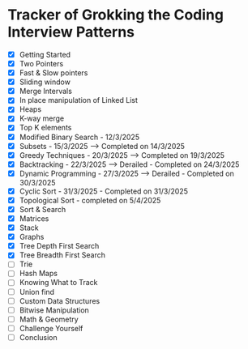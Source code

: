 # Tracker of Grokking the Coding Interview Patterns

- [x] Getting Started
- [x] Two Pointers
- [x] Fast & Slow pointers
- [x] Sliding window
- [x] Merge Intervals
- [x] In place manipulation of Linked List
- [x] Heaps
- [x] K-way merge
- [x] Top K elements
- [x] Modified Binary Search - 12/3/2025
- [x] Subsets - 15/3/2025 --> Completed on 14/3/2025
- [x] Greedy Techniques - 20/3/2025 --> Completed on 19/3/2025
- [x] Backtracking - 22/3/2025 --> Derailed - Completed on 24/3/2025
- [x] Dynamic Programming - 27/3/2025 --> Derailed - Completed on 30/3/2025
- [x] Cyclic Sort - 31/3/2025 - Completed on 31/3/2025
- [x] Topological Sort - completed on 5/4/2025
- [x] Sort & Search
- [x] Matrices
- [x] Stack
- [x] Graphs
- [x] Tree Depth First Search
- [x] Tree Breadth First Search
- [ ] Trie
- [ ] Hash Maps
- [ ] Knowing What to Track
- [ ] Union find
- [ ] Custom Data Structures
- [ ] Bitwise Manipulation
- [ ] Math & Geometry
- [ ] Challenge Yourself
- [ ] Conclusion
